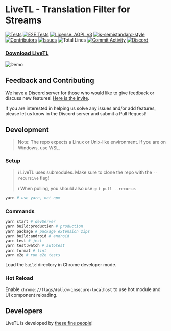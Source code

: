 # LiveTL - Translation Filter for Streams

[![Tests](https://github.com/LiveTL/LiveTL/actions/workflows/tests.yaml/badge.svg)](https://github.com/LiveTL/LiveTL/actions/workflows/tests.yaml)
[![E2E Tests](https://github.com/LiveTL/LiveTL/actions/workflows/tests-e2e.yml/badge.svg)](https://github.com/LiveTL/LiveTL/actions/workflows/tests-e2e.yml)
[![License: AGPL v3](https://img.shields.io/badge/License-AGPL%20v3-blue.svg)](https://www.gnu.org/licenses/agpl-3.0)
[![js-semistandard-style](https://img.shields.io/badge/code%20style-semistandard-brightgreen.svg)](https://github.com/standard/semistandard)
[![Contributors](https://img.shields.io/github/contributors/LiveTL/LiveTL)](https://github.com/LiveTL/LiveTL/contributors)
[![Issues](https://img.shields.io/github/issues/LiveTL/LiveTL)](https://github.com/LiveTL/LiveTL/issues)
![Total Lines](https://img.shields.io/tokei/lines/github/LiveTL/LiveTL)
[![Commit Activity](https://img.shields.io/github/commit-activity/w/LiveTL/LiveTL)](https://github.com/LiveTL/LiveTL/commits/)
[![Discord](https://img.shields.io/discord/780938154437640232.svg?label=&logo=discord&logoColor=ffffff&color=7389D8&labelColor=6A7EC2)](https://discord.gg/uJrV3tmthg)

### [Download LiveTL](https://livetl.app/)

![Demo](./img/demo.png)

## Feedback and Contributing

We have a Discord server for those who would like to give feedback or discuss new
features! [Here is the invite](https://discord.gg/uJrV3tmthg).

If you are interested in helping us solve any issues and/or add features, please let us know in the Discord server and
submit a Pull Request!

## Development

> Note: The repo expects a Linux or Unix-like environment. If you are on Windows, use WSL.

### Setup

> ℹ LiveTL uses submodules. Make sure to clone the repo with the `--recursive` flag!
>
> ℹ When pulling, you should also use `git pull --recurse`.

```bash
yarn # use yarn, not npm
```

### Commands

```bash
yarn start # devServer
yarn build:production # production
yarn package # package extension zips
yarn build:android # android
yarn test # jest
yarn test:watch # autotest
yarn format # lint
yarn e2e # run e2e tests
```

Load the `build` directory in Chrome developer mode.

### Hot Reload

Enable `chrome://flags/#allow-insecure-localhost` to use hot module and UI component reloading.

## Developers

LiveTL is developed by [these fine people](https://github.com/LiveTL/LiveTL/graphs/contributors)!
